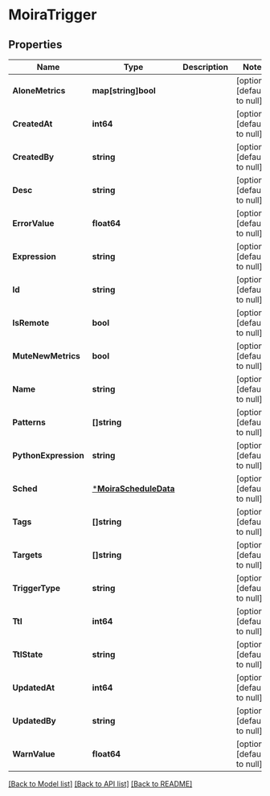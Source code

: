 # MoiraTrigger

## Properties
Name | Type | Description | Notes
------------ | ------------- | ------------- | -------------
**AloneMetrics** | **map[string]bool** |  | [optional] [default to null]
**CreatedAt** | **int64** |  | [optional] [default to null]
**CreatedBy** | **string** |  | [optional] [default to null]
**Desc** | **string** |  | [optional] [default to null]
**ErrorValue** | **float64** |  | [optional] [default to null]
**Expression** | **string** |  | [optional] [default to null]
**Id** | **string** |  | [optional] [default to null]
**IsRemote** | **bool** |  | [optional] [default to null]
**MuteNewMetrics** | **bool** |  | [optional] [default to null]
**Name** | **string** |  | [optional] [default to null]
**Patterns** | **[]string** |  | [optional] [default to null]
**PythonExpression** | **string** |  | [optional] [default to null]
**Sched** | [***MoiraScheduleData**](moira.ScheduleData.md) |  | [optional] [default to null]
**Tags** | **[]string** |  | [optional] [default to null]
**Targets** | **[]string** |  | [optional] [default to null]
**TriggerType** | **string** |  | [optional] [default to null]
**Ttl** | **int64** |  | [optional] [default to null]
**TtlState** | **string** |  | [optional] [default to null]
**UpdatedAt** | **int64** |  | [optional] [default to null]
**UpdatedBy** | **string** |  | [optional] [default to null]
**WarnValue** | **float64** |  | [optional] [default to null]

[[Back to Model list]](../README.md#documentation-for-models) [[Back to API list]](../README.md#documentation-for-api-endpoints) [[Back to README]](../README.md)

